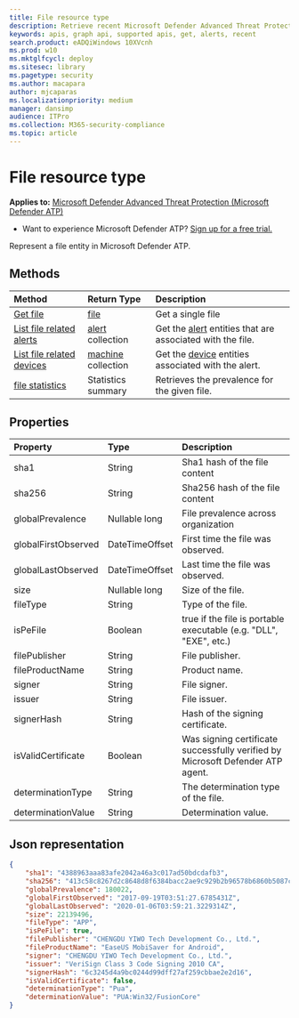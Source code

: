 ```yaml
---
title: File resource type
description: Retrieve recent Microsoft Defender Advanced Threat Protection (Microsoft Defender ATP) alerts related to files.
keywords: apis, graph api, supported apis, get, alerts, recent
search.product: eADQiWindows 10XVcnh
ms.prod: w10
ms.mktglfcycl: deploy
ms.sitesec: library
ms.pagetype: security
ms.author: macapara
author: mjcaparas
ms.localizationpriority: medium
manager: dansimp
audience: ITPro
ms.collection: M365-security-compliance 
ms.topic: article
---
```


# File resource type

**Applies to:** [Microsoft Defender Advanced Threat Protection (Microsoft Defender ATP)](https://go.microsoft.com/fwlink/p/?linkid=2069559)

- Want to experience Microsoft Defender ATP? [Sign up for a free trial.](https://www.microsoft.com/microsoft-365/windows/microsoft-defender-atp?ocid=docs-wdatp-exposedapis-abovefoldlink) 

Represent a file entity in Microsoft Defender ATP.

## Methods
Method|Return Type |Description
:---|:---|:---
[Get file](get-file-information.md) | [file](files.md) | Get a single file 
[List file related alerts](get-file-related-alerts.md) | [alert](alerts.md) collection | Get the [alert](alerts.md) entities that are associated with the file.
[List file related devices](get-file-related-machines.md) | [machine](machine.md) collection | Get the [device](machine.md) entities associated with the alert.
[file statistics](get-file-statistics.md) | Statistics summary | Retrieves the prevalence for the given file.


## Properties
Property |	Type	|	Description
:---|:---|:---
sha1 | String | Sha1 hash of the file content
sha256 | String | Sha256 hash of the file content
globalPrevalence | Nullable long | File prevalence across organization
globalFirstObserved | DateTimeOffset | First time the file was observed.
globalLastObserved | DateTimeOffset | Last time the file was observed.
size | Nullable long | Size of the file.
fileType | String | Type of the file. 
isPeFile | Boolean | true if the file is portable executable (e.g. "DLL", "EXE", etc.)
filePublisher | String | File publisher.
fileProductName | String | Product name.
signer | String | File signer.
issuer | String | File issuer.
signerHash | String | Hash of the signing certificate.
isValidCertificate | Boolean | Was signing certificate successfully verified by  Microsoft Defender ATP agent.
determinationType | String | The determination type of the file.
determinationValue | String | Determination value.


## Json representation

```json
{
	"sha1": "4388963aaa83afe2042a46a3c017ad50bdcdafb3",
	"sha256": "413c58c8267d2c8648d8f6384bacc2ae9c929b2b96578b6860b5087cd1bd6462",
	"globalPrevalence": 180022,
	"globalFirstObserved": "2017-09-19T03:51:27.6785431Z",
	"globalLastObserved": "2020-01-06T03:59:21.3229314Z",
	"size": 22139496,
	"fileType": "APP",
	"isPeFile": true,
	"filePublisher": "CHENGDU YIWO Tech Development Co., Ltd.",
	"fileProductName": "EaseUS MobiSaver for Android",
	"signer": "CHENGDU YIWO Tech Development Co., Ltd.",
	"issuer": "VeriSign Class 3 Code Signing 2010 CA",
	"signerHash": "6c3245d4a9bc0244d99dff27af259cbbae2e2d16",
	"isValidCertificate": false,
	"determinationType": "Pua",
	"determinationValue": "PUA:Win32/FusionCore"
}
```